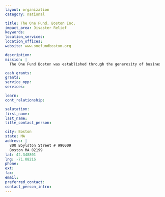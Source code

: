```yaml
---
layout: organization
category: national

title: The One Fund, Boston Inc.
impact_area: Disaster Relief
keywords: 
location_services: 
location_offices: 
website: www.onefundboston.org

description: 
mission: |
  The One Fund Boston was established through the generosity of businesses, foundations and individual donors. It was created at the request of Boston Mayor Thomas M. Menino and Massachusetts Governor Deval Patrick. The Victim Relief Fund of The One Fund Boston will be used to assist those families of the victims who were killed and the victims who were most seriously affected as a result of the tragic events during the Boston Marathon on April 15, 2013 and related events on April 18th and April 19th.

cash_grants: 
grants: 
service_opp: 
services: 

learn: 
cont_relationship: 

salutation: 
first_name: 
last_name: 
title_contact_person: 

city: Boston
state: MA
address: |
  800 Boylston Street # 990009  
  Boston MA 02199
lat: 42.348801
lng: -71.08216
phone: 
ext: 
fax: 
email: 
preferred_contact: 
contact_person_intro: 
---
```

